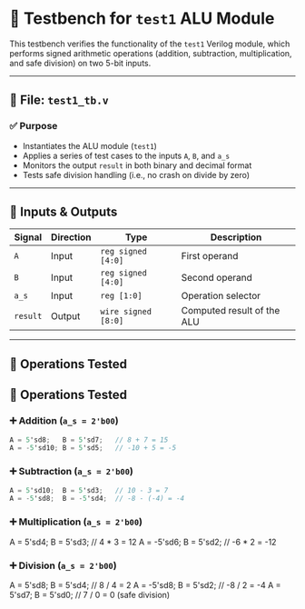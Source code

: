 # 🧪 Testbench for `test1` ALU Module

This testbench verifies the functionality of the `test1` Verilog module, which performs signed arithmetic operations (addition, subtraction, multiplication, and safe division) on two 5-bit inputs.

---

## 📄 File: `test1_tb.v`

### ✅ Purpose

- Instantiates the ALU module (`test1`)
- Applies a series of test cases to the inputs `A`, `B`, and `a_s`
- Monitors the output `result` in both binary and decimal format
- Tests safe division handling (i.e., no crash on divide by zero)

---

## 🔢 Inputs & Outputs

| Signal   | Direction | Type              | Description                 |
|----------|-----------|-------------------|-----------------------------|
| `A`      | Input     | `reg signed [4:0]` | First operand               |
| `B`      | Input     | `reg signed [4:0]` | Second operand              |
| `a_s`    | Input     | `reg [1:0]`        | Operation selector          |
| `result` | Output    | `wire signed [8:0]`| Computed result of the ALU  |

---

## 🧪 Operations Tested

## 🧪 Operations Tested

### ➕ Addition (`a_s = 2'b00`)
```verilog
A = 5'sd8;   B = 5'sd7;   // 8 + 7 = 15
A = -5'sd10; B = 5'sd5;   // -10 + 5 = -5
```

### ➕ Subtraction (`a_s = 2'b00`)
```verilog
A = 5'sd10;  B = 5'sd3;   // 10 - 3 = 7
A = -5'sd8;  B = -5'sd4;  // -8 - (-4) = -4
```

### ➕ Multiplication (`a_s = 2'b00`)

A = 5'sd4;   B = 5'sd3;   // 4 * 3 = 12
A = -5'sd6;  B = 5'sd2;   // -6 * 2 = -12

### ➕ Division (`a_s = 2'b00`)

A = 5'sd8;   B = 5'sd4;   // 8 / 4 = 2
A = -5'sd8;  B = 5'sd2;   // -8 / 2 = -4
A = 5'sd7;   B = 5'sd0;   // 7 / 0 = 0 (safe division)
